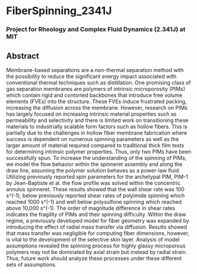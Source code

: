 # FiberSpinning_2341J

### Project for Rheology and Complex Fluid Dynamics (2.341J) at MIT

## Abstract
Membrane-based separations are a non-thermal separation method with the possibility to reduce the significant energy impact associated with conventional thermal techniques such as distillation. One promising class of gas separation membranes are polymers of intrinsic microporosity (PIMs) which contain rigid and contorted backbones that introduce free volume elements (FVEs) into the structure. These FVEs induce frustrated packing, increasing the diffusion across the membrane. However, research on PIMs has largely focused on increasing intrinsic material properties such as permeability and selectivity and there is limited work on transitioning these materials to industrially scalable form factors such as hollow fibers. This is partially due to the challenges in hollow fiber membrane fabrication where success is dependent on numerous spinning parameters as well as the larger amount of material required compared to traditional thick film tests for determining intrinsic polymer properties. Thus, only two PIMs have been successfully spun. To increase the understanding of the spinning of PIMs, we model the flow behavior within the spinneret assembly and along the draw line, assuming the polymer solution behaves as a power-law fluid. Utilizing previously reported spin parameters for the archetypal PIM, PIM-1 by Jean-Baptiste et al. the flow profile was solved within the concentric annulus spinneret. These results showed that the wall shear rate was 100 s^(-1), below previously reported shear rates of polyimide spinning which reached 1000 s^(-1) and well below polysulfone spinning which reached above 10,000 s^(-1). The order of magnitude difference in shear rates indicates the fragility of PIMs and their spinning difficulty. Within the draw regime, a previously developed model for fiber geometry was expanded by introducing the effect of radial mass transfer via diffusion. Results showed that mass transfer was negligible for computing fiber dimensions, however, is vital to the development of the selective skin layer. Analysis of model assumptions revealed the spinning process for highly glassy microporous polymers may not be dominated by axial strain but instead by radial strain. Thus, future work should analyze these processes under these different sets of assumptions.
